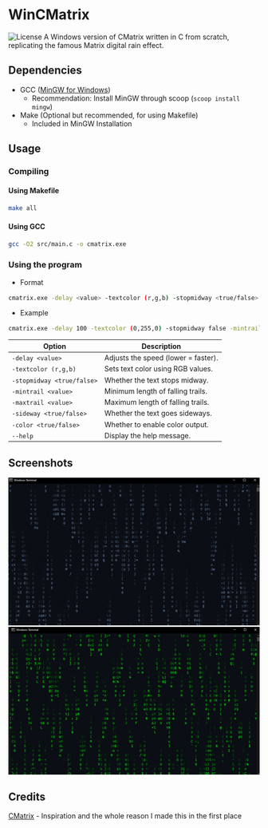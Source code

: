 # WinCMatrix
![License](https://img.shields.io/badge/license-MIT-blue.svg)
A Windows version of CMatrix written in C from scratch, replicating the famous Matrix digital rain effect.
## Dependencies
- GCC ([MinGW for Windows](https://sourceforge.net/projects/mingw/))
  - Recommendation: Install MinGW through scoop (``scoop install mingw``)
- Make (Optional but recommended, for using Makefile)
  - Included in MinGW Installation
## Usage
### Compiling
#### Using Makefile
```bash
make all
```
#### Using GCC
```bash
gcc -O2 src/main.c -o cmatrix.exe
```
### Using the program
- Format
```bash
cmatrix.exe -delay <value> -textcolor (r,g,b) -stopmidway <true/false> -mintrail <value> -maxtrail <value> -sideway <true/false>
```
- Example
```bash
cmatrix.exe -delay 100 -textcolor (0,255,0) -stopmidway false -mintrail 3 -maxtrail 8 -sideway false
```
|Option|Description|
|------|-----------|
| `-delay <value>`   | Adjusts the speed (lower = faster). |
| `-textcolor (r,g,b)` | Sets text color using RGB values. |
| `-stopmidway <true/false>` | Whether the text stops midway. |
| `-mintrail <value>` | Minimum length of falling trails. |
| `-maxtrail <value>` | Maximum length of falling trails. |
| `-sideway <true/false>` | Whether the text goes sideways. |
| `-color <true/false>` | Whether to enable color output. |
| `--help` | Display the help message. |
## Screenshots
![Image 1](./images/Img1.png)
![Image 2](./images/Img2.png)
## Credits
[CMatrix](https://github.com/abishekvashok/cmatrix) - Inspiration and the whole reason I made this in the first place

